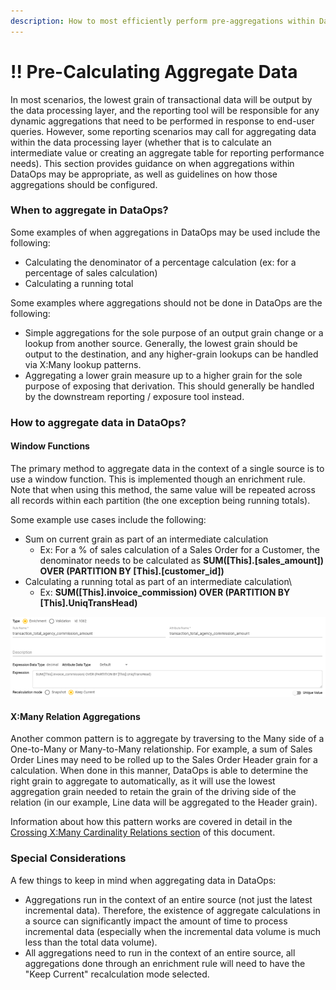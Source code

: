 ```yaml
---
description: How to most efficiently perform pre-aggregations within DataOps.
---
```


# !! Pre-Calculating Aggregate Data

In most scenarios, the lowest grain of transactional data will be output by the data processing layer, and the reporting tool will be responsible for any dynamic aggregations that need to be performed in response to end-user queries.  However, some reporting scenarios may call for aggregating data within the data processing layer \(whether that is to calculate an intermediate value or creating an aggregate table for reporting performance needs\).  This section provides guidance on when aggregations within DataOps may be appropriate, as well as guidelines on how those aggregations should be configured.

### When to aggregate in DataOps?

Some examples of when aggregations in DataOps may be used include the following:

* Calculating the denominator of a percentage calculation \(ex: for a percentage of sales calculation\)
* Calculating a running total

Some examples where aggregations should not be done in DataOps are the following:

* Simple aggregations for the sole purpose of an output grain change or a lookup from another source. Generally, the lowest grain should be output to the destination, and any higher-grain lookups can be handled via X:Many lookup patterns.
* Aggregating a lower grain measure up to a higher grain for the sole purpose of exposing that derivation. This should generally be handled by the downstream reporting / exposure tool instead.

### How to aggregate data in DataOps?

#### Window Functions

The primary method to aggregate data in the context of a single source is to use a window function.  This is implemented though an enrichment rule.  Note that when using this method, the same value will be repeated across all records within each partition \(the one exception being running totals\).

Some example use cases include the following:

* Sum on current grain as part of an intermediate calculation
  * Ex: For a % of sales calculation of a Sales Order for a Customer, the denominator needs to be calculated as **SUM\(\[This\].\[sales\_amount\]\) OVER \(PARTITION BY \[This\].\[customer\_id\]\)**
* Calculating a running total as part of an intermediate calculation\
  * Ex: **SUM\(\[This\].invoice\_commission\) OVER \(PARTITION BY \[This\].UniqTransHead\)**

![Sample window function enrichment rule](../.gitbook/assets/image%20%28326%29.png)

#### X:Many Relation Aggregations

Another common pattern is to aggregate by traversing to the Many side of a One-to-Many or Many-to-Many relationship.  For example, a sum of Sales Order Lines may need to be rolled up to the Sales Order Header grain for a calculation.  When done in this manner, DataOps is able to determine the right grain to aggregate to automatically, as it will use the lowest aggregation grain needed to retain the grain of the driving side of the relation \(in our example, Line data will be aggregated to the Header grain\).

Information about how this pattern works are covered in detail in the [Crossing X:Many Cardinality Relations section](crossing-x-many-cardinality-relations.md) of this document.

### Special Considerations

A few things to keep in mind when aggregating data in DataOps:

* Aggregations run in the context of an entire source \(not just the latest incremental data\).  Therefore, the existence of aggregate calculations in a source can significantly impact the amount of time to process incremental data \(especially when the incremental data volume is much less than the total data volume\).
* All aggregations need to run in the context of an entire source, all aggregations done through an enrichment rule will need to have the "Keep Current" recalculation mode selected.

